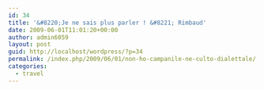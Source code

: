 ```yaml
---
id: 34
title: '&#8220;Je ne sais plus parler ! &#8221; Rimbaud'
date: 2009-06-01T11:01:20+00:00
author: admin6059
layout: post
guid: http://localhost/wordpress/?p=34
permalink: /index.php/2009/06/01/non-ho-campanile-ne-culto-dialettale/
categories:
  - travel
---
```

<span style="font-size: small;"><span style="font-family: verdana,geneva;"><em></em></span></span>